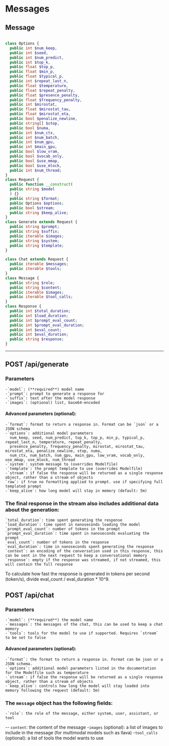 # Messages

## Message
```php

class Options {
  public int $num_keep,
  public int $seed,
  public int $num_predict,
  public int $top_k,
  public float $top_p,
  public float $min_p,
  public float $typical_p,
  public int $repeat_last_n,
  public float $temperature,
  public float $repeat_penalty, 
  public float $presence_penalty,
  public float $frequency_penalty,
  public int $mirostat,
  public float $mirostat_tau,
  public float $mirostat_eta,
  public bool $penalize_newline,
  public string[] $stop,
  public bool $numa, 
  public int $num_ctx,
  public int $num_batch,
  public int $num_gpu,
  public int $main_gpu,
  public bool $low_vram,
  public bool $vocab_only,
  public bool $use_mmap,
  public bool $use_mlock,
  public int $num_thread;
}
class Request {
  public function __construct(
  public string $model
  ) {}
  public string $format;
  public Options $options;
  public bool $stream;
  public string $keep_alive;
}
class Generate extends Request {
  public string $prompt;
  public string $suffix;
  public iterable $images;
  public string $system;
  public string $template;
}

class Chat extends Request {
  public iterable $messages;
  public iterable $tools;
}
class Message {
  public string $role;
  public string $content;
  public iterable $images;
  public iterable $tool_calls;
}
class Response {
  public int $total_duration;
  public int $load_duration;
  public int $prompt_eval_count;
  public int $prompt_eval_duration;
  public int $eval_count;
  public int $eval_duration;
  public string $response;
}
```

----

## POST /api/generate

### Parameters
    -`model`: (**required**) model name
    -`prompt`: prompt to generate a response for
    -`suffix`: text after the model response
    -`images`: (optional) list, base64-encoded

#### Advanced parameters (optional):
    -`format`: format to return a response in. Format can be `json` or a JSON schema
    -`options`: additional model parameters
      num_keep, seed, num_predict, top_k, top_p, min_p, typical_p, repeat_last_n, temperature, repeat_penalty, 
      presence_penalty, frequency_penalty, mirostat, mirostat_tau, mirostat_eta, penalize_newline, stop, numa, 
      num_ctx, num_batch, num_gpu, main_gpu, low_vram, vocab_only, use_mmap, use_mlock, num_thread
    -`system`: system message to (overrides Modelfile)
    -`template`: the prompt template to use (overrides Modelfile)
    -`stream`: if false the response will be returned as a single response object, rather than a stream of objects
    `raw`: if true no formatting applied to prompt. use if specifying full templated prompt
    -`keep_alive`: how long model will stay in memory (default: 5m)

### The final response in the stream also includes additional data about the generation:
    `total_duration`: time spent generating the response
    `load_duration`: time spent in nanoseconds loading the model
    `prompt_eval_count`: number of tokens in the prompt
    `prompt_eval_duration`: time spent in nanoseconds evaluating the prompt
    `eval_count`: number of tokens in the response
    `eval_duration`: time in nanoseconds spent generating the response
    `context`: an encoding of the conversation used in this response, this can be sent in the next request to keep a conversational memory
    `response`: empty if the response was streamed, if not streamed, this will contain the full response

To calculate how fast the response is generated in tokens per second (token/s), divide eval_count / eval_duration * 10^9.


## POST /api/chat

### Parameters
    -`model`: (**required**) the model name
    -`messages`: the messages of the chat, this can be used to keep a chat memory
    -`tools`: tools for the model to use if supported. Requires `stream` to be set to false
#### Advanced parameters (optional):
    -`format`: the format to return a response in. Format can be json or a JSON schema.
    -`options`: additional model parameters listed in the documentation for the Modelfile such as temperature
    -`stream`: if false the response will be returned as a single response object, rather than a stream of objects
    -`keep_alive`: controls how long the model will stay loaded into memory following the request (default: 5m)
    
### The `message` object has the following fields:
    -`role`: the role of the message, either system, user, assistant, or tool
   -- `content`: the content of the message
    -`images` (optional): a list of images to include in the message (for multimodal models such as llava)
    -`tool_calls` (optional): a list of tools the model wants to use
